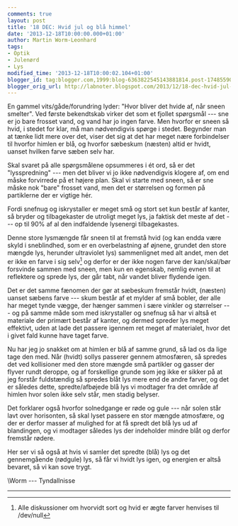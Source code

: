 ```yaml
---
comments: true
layout: post
title: '18 DEC: Hvid jul og blå himmel'
date: '2013-12-18T10:00:00.000+01:00'
author: Martin Worm-Leonhard
tags:
- Optik
- Julenørd
- Lys
modified_time: '2013-12-18T10:00:02.104+01:00'
blogger_id: tag:blogger.com,1999:blog-6363822545143881814.post-1748559053080009753
blogger_orig_url: http://labnoter.blogspot.com/2013/12/18-dec-hvid-jul-og-bla-himmel.html
---
```


En gammel vits/gåde/forundring lyder: "Hvor bliver det hvide af, når
sneen smelter". Ved første bekendtskab virker det som et fjollet
spørgsmål --- sne er jo bare frosset vand, og vand har jo ingen farve. Men
hvorfor er sneen så hvid, i stedet for klar, må man nødvendigvis spørge
i stedet. Begynder man at tænke lidt mere over det, viser det sig at det
har meget nære forbindelser til hvorfor himlen er blå, og hvorfor
sæbeskum (næsten) altid er hvidt, uanset hvilken farve sæben selv har.

Skal svaret på alle spørgsmålene opsummeres i ét ord, så er det
"lysspredning" --- men det bliver vi jo ikke nødvendigvis klogere af, om
end måske forvirrede på et højere plan. Skal vi starte med sneen, så er
sne måske nok "bare" frosset vand, men det er størrelsen og formen på
partiklerne der er vigtige hér. 

Fordi snefnug og iskrystaller er meget
små og stort set kun består af kanter, så bryder og tilbagekaster de
utroligt meget lys, ja faktisk det meste af det --- op til 90% af al den
indfaldende lysenergi tilbagekastes. 

Denne store lysmængde får sneen til
at fremstå hvid (og kan endda være skyld i sneblindhed, som er en
overbelastning af øjnene, grundet den store mængde lys, herunder
ultraviolet lys) sammenlignet med alt andet, men det er ikke en farve i
sig selv[^1] og derfor er der ikke nogen farve der kan/skal/bør
forsvinde sammen med sneen, men kun en egenskab, nemlig evnen til at
reflektere og sprede lys, der går tabt, når vandet bliver flydende
igen.

Det er det samme fænomen der gør at sæbeskum fremstår hvidt, (næsten)
uanset sæbens farve --- skum består af et mylder af små bobler, der alle
har meget tynde vægge, der hænger sammen i sære vinkler og størrelser ---
og på samme måde som med iskrystaller og snefnug så har vi altså et
materiale der primært består af kanter, og dermed spreder lys meget
effektivt, uden at lade det passere igennem ret meget af materialet,
hvor det i givet fald kunne have taget farve.

Nu har jeg jo snakket om at himlen er blå af samme grund, så lad os da
lige tage den med. Når (hvidt) sollys passerer gennem atmosfæren, så
spredes det ved kollisioner med den store mængde små partikler og gasser
der flyver rundt deroppe, og af forskellige grunde som jeg ikke er
sikker på at jeg forstår fuldstændig så spredes blåt lys mere end de
andre farver, og det er således dette, spredte/afbøjede blå lys vi
modtager fra det område af himlen hvor solen ikke selv står, men stadig
belyser. 

Det forklarer også hvorfor solnedgange er røde og gule --- når
solen står lavt over horisonten, så skal lyset passere en stor mængde
atmosfære, og der er derfor masser af mulighed for at få spredt det blå
lys ud af blandingen, og vi modtager således lys der indeholder mindre
blåt og derfor fremstår rødere. 

Her ser vi så også at hvis vi samler det
spredte (blå) lys og det gennemgående (rødgule) lys, så får vi hvidt lys
igen, og energien er altså bevaret, så vi kan sove trygt.

\\Worm --- Tyndallnisse

------------------------------------------------------------------------

[^1]: Alle diskussioner om hvorvidt sort og hvid er ægte farver
    henvises til /dev/null
